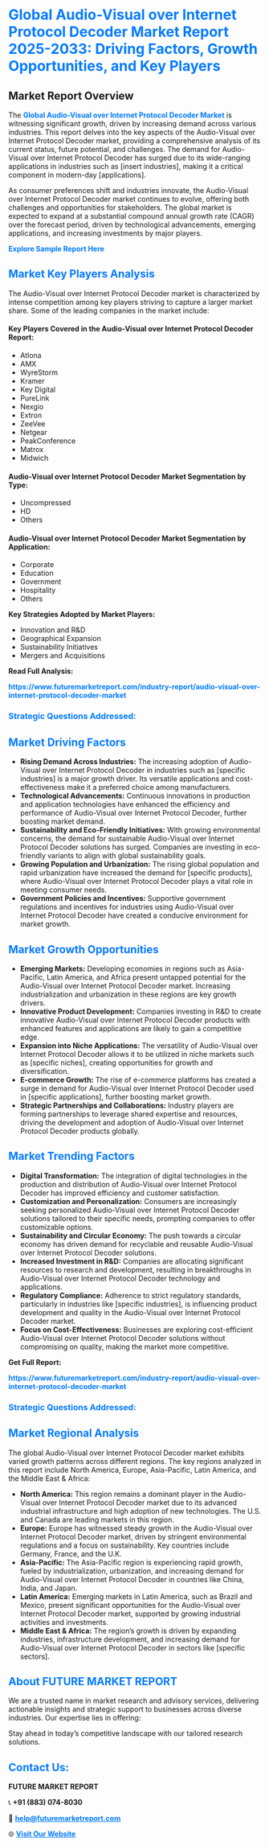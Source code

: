 <h1 style="color: #007BFF;">Global Audio-Visual over Internet Protocol Decoder Market Report 2025-2033: Driving Factors, Growth Opportunities, and Key Players</h1>

<section id="overview">
<h2>Market Report Overview</h2>
<p>The <a href="https://www.futuremarketreport.com/industry-report/audio-visual-over-internet-protocol-decoder-market" style="color: #007BFF; text-decoration: none;"><strong>Global Audio-Visual over Internet Protocol Decoder Market</strong></a> is witnessing significant growth, driven by increasing demand across various industries. This report delves into the key aspects of the Audio-Visual over Internet Protocol Decoder market, providing a comprehensive analysis of its current status, future potential, and challenges. The demand for Audio-Visual over Internet Protocol Decoder has surged due to its wide-ranging applications in industries such as [insert industries], making it a critical component in modern-day [applications].</p>
<p>As consumer preferences shift and industries innovate, the Audio-Visual over Internet Protocol Decoder market continues to evolve, offering both challenges and opportunities for stakeholders. The global market is expected to expand at a substantial compound annual growth rate (CAGR) over the forecast period, driven by technological advancements, emerging applications, and increasing investments by major players.</p>
</section>

<section id="overview">
<p><a href="https://www.futuremarketreport.com/request-sample/reportId=75997" style="color: #007BFF; text-decoration: none;"><strong>Explore Sample Report Here</strong></a></p>
</section>

<section id="key-players">
<h2 style="color: #007BFF;">Market Key Players Analysis</h2>
<p>The Audio-Visual over Internet Protocol Decoder market is characterized by intense competition among key players striving to capture a larger market share. Some of the leading companies in the market include:</p>
<h4>Key Players Covered in the Audio-Visual over Internet Protocol Decoder Report:</h4>
<ul><li>Atlona</li><li>AMX</li><li>WyreStorm</li><li>Kramer</li><li>Key Digital</li><li>PureLink</li><li>Nexgio</li><li>Extron</li><li>ZeeVee</li><li>Netgear</li><li>PeakConference</li><li>Matrox</li><li>Midwich</li></ul>
<h4>Audio-Visual over Internet Protocol Decoder Market Segmentation by Type:</h4>
<ul><li>Uncompressed</li><li>HD</li><li>Others</li></ul>

<h4>Audio-Visual over Internet Protocol Decoder Market Segmentation by Application:</h4>
<ul><li>Corporate</li><li>Education</li><li>Government</li><li>Hospitality</li><li>Others</li></ul>
<p><strong>Key Strategies Adopted by Market Players:</strong></p>
<ul>
<li>Innovation and R&D</li>
<li>Geographical Expansion</li>
<li>Sustainability Initiatives</li>
<li>Mergers and Acquisitions</li>
</ul>
</section>

<section>
<p><strong>Read Full Analysis: </strong></p><a href="https://www.futuremarketreport.com/industry-report/audio-visual-over-internet-protocol-decoder-market" style="color: #007BFF; text-decoration: none;"><strong>https://www.futuremarketreport.com/industry-report/audio-visual-over-internet-protocol-decoder-market</strong></a>
<h3 style="color: #007BFF;">Strategic Questions Addressed:</h3>
</section>

<section id="driving-factors">
<h2 style="color: #007BFF;">Market Driving Factors</h2>
<ul>
<li><strong>Rising Demand Across Industries:</strong> The increasing adoption of Audio-Visual over Internet Protocol Decoder in industries such as [specific industries] is a major growth driver. Its versatile applications and cost-effectiveness make it a preferred choice among manufacturers.</li>
<li><strong>Technological Advancements:</strong> Continuous innovations in production and application technologies have enhanced the efficiency and performance of Audio-Visual over Internet Protocol Decoder, further boosting market demand.</li>
<li><strong>Sustainability and Eco-Friendly Initiatives:</strong> With growing environmental concerns, the demand for sustainable Audio-Visual over Internet Protocol Decoder solutions has surged. Companies are investing in eco-friendly variants to align with global sustainability goals.</li>
<li><strong>Growing Population and Urbanization:</strong> The rising global population and rapid urbanization have increased the demand for [specific products], where Audio-Visual over Internet Protocol Decoder plays a vital role in meeting consumer needs.</li>
<li><strong>Government Policies and Incentives:</strong> Supportive government regulations and incentives for industries using Audio-Visual over Internet Protocol Decoder have created a conducive environment for market growth.</li>
</ul>
</section>

<section id="growth-opportunities">
<h2 style="color: #007BFF;">Market Growth Opportunities</h2>
<ul>
<li><strong>Emerging Markets:</strong> Developing economies in regions such as Asia-Pacific, Latin America, and Africa present untapped potential for the Audio-Visual over Internet Protocol Decoder market. Increasing industrialization and urbanization in these regions are key growth drivers.</li>
<li><strong>Innovative Product Development:</strong> Companies investing in R&D to create innovative Audio-Visual over Internet Protocol Decoder products with enhanced features and applications are likely to gain a competitive edge.</li>
<li><strong>Expansion into Niche Applications:</strong> The versatility of Audio-Visual over Internet Protocol Decoder allows it to be utilized in niche markets such as [specific niches], creating opportunities for growth and diversification.</li>
<li><strong>E-commerce Growth:</strong> The rise of e-commerce platforms has created a surge in demand for Audio-Visual over Internet Protocol Decoder used in [specific applications], further boosting market growth.</li>
<li><strong>Strategic Partnerships and Collaborations:</strong> Industry players are forming partnerships to leverage shared expertise and resources, driving the development and adoption of Audio-Visual over Internet Protocol Decoder products globally.</li>
</ul>
</section>

<section id="trending-factors">
<h2 style="color: #007BFF;">Market Trending Factors</h2>
<ul>
<li><strong>Digital Transformation:</strong> The integration of digital technologies in the production and distribution of Audio-Visual over Internet Protocol Decoder has improved efficiency and customer satisfaction.</li>
<li><strong>Customization and Personalization:</strong> Consumers are increasingly seeking personalized Audio-Visual over Internet Protocol Decoder solutions tailored to their specific needs, prompting companies to offer customizable options.</li>
<li><strong>Sustainability and Circular Economy:</strong> The push towards a circular economy has driven demand for recyclable and reusable Audio-Visual over Internet Protocol Decoder solutions.</li>
<li><strong>Increased Investment in R&D:</strong> Companies are allocating significant resources to research and development, resulting in breakthroughs in Audio-Visual over Internet Protocol Decoder technology and applications.</li>
<li><strong>Regulatory Compliance:</strong> Adherence to strict regulatory standards, particularly in industries like [specific industries], is influencing product development and quality in the Audio-Visual over Internet Protocol Decoder market.</li>
<li><strong>Focus on Cost-Effectiveness:</strong> Businesses are exploring cost-efficient Audio-Visual over Internet Protocol Decoder solutions without compromising on quality, making the market more competitive.</li>
</ul>
</section>

<section>
<p><strong>Get Full Report: </strong></p><a href="https://www.futuremarketreport.com/industry-report/audio-visual-over-internet-protocol-decoder-market" style="color: #007BFF; text-decoration: none;"><strong>https://www.futuremarketreport.com/industry-report/audio-visual-over-internet-protocol-decoder-market</strong></a>
<h3 style="color: #007BFF;">Strategic Questions Addressed:</h3>
</section>


<section id="regional-analysis">
<h2 style="color: #007BFF;">Market Regional Analysis</h2>
<p>The global Audio-Visual over Internet Protocol Decoder market exhibits varied growth patterns across different regions. The key regions analyzed in this report include North America, Europe, Asia-Pacific, Latin America, and the Middle East & Africa:</p>
<ul>
<li><strong>North America:</strong> This region remains a dominant player in the Audio-Visual over Internet Protocol Decoder market due to its advanced industrial infrastructure and high adoption of new technologies. The U.S. and Canada are leading markets in this region.</li>
<li><strong>Europe:</strong> Europe has witnessed steady growth in the Audio-Visual over Internet Protocol Decoder market, driven by stringent environmental regulations and a focus on sustainability. Key countries include Germany, France, and the U.K.</li>
<li><strong>Asia-Pacific:</strong> The Asia-Pacific region is experiencing rapid growth, fueled by industrialization, urbanization, and increasing demand for Audio-Visual over Internet Protocol Decoder in countries like China, India, and Japan.</li>
<li><strong>Latin America:</strong> Emerging markets in Latin America, such as Brazil and Mexico, present significant opportunities for the Audio-Visual over Internet Protocol Decoder market, supported by growing industrial activities and investments.</li>
<li><strong>Middle East & Africa:</strong> The region’s growth is driven by expanding industries, infrastructure development, and increasing demand for Audio-Visual over Internet Protocol Decoder in sectors like [specific sectors].</li>
</ul>
</section>

<footer>
<h2 style="color: #007BFF;">About FUTURE MARKET REPORT</h2>
<p>We are a trusted name in market research and advisory services, delivering actionable insights and strategic support to businesses across diverse industries. Our expertise lies in offering:</p>

<p>Stay ahead in today’s competitive landscape with our tailored research solutions.</p>

<h2 style="color: #007BFF;">Contact Us:</h2>
<p><strong>FUTURE MARKET REPORT</strong></p>
<p>📞 <strong>+91 (883) 074-8030</strong></p>
<p>📧 <strong><a href="mailto:help@futuremarketreport.com" style="color: #007BFF;">help@futuremarketreport.com</a></strong></p>
<p>🌐 <strong><a href="https://www.futuremarketreport.com/" style="color: #007BFF;">Visit Our Website</a></strong></p>
</footer>